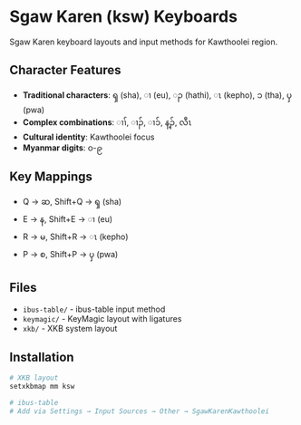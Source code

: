 # Sgaw Karen (ksw) Keyboards

Sgaw Karen keyboard layouts and input methods for Kawthoolei region.

## Character Features
- **Traditional characters**: ၡ (sha), ၢ (eu), ၣ (hathi), ၤ (kepho), ၥ (tha), ၦ (pwa)
- **Complex combinations**: ၢၢ်, ၢၣ်, ၢၥ်, န့ၣ်, လီၤ
- **Cultural identity**: Kawthoolei focus
- **Myanmar digits**: ၀-၉

## Key Mappings
- Q → ဆ, Shift+Q → ၡ (sha)
- E → န, Shift+E → ၢ (eu)
- R → မ, Shift+R → ၤ (kepho)
- P → စ, Shift+P → ၦ (pwa)

## Files
- `ibus-table/` - ibus-table input method
- `keymagic/` - KeyMagic layout with ligatures
- `xkb/` - XKB system layout

## Installation
```bash
# XKB layout
setxkbmap mm ksw

# ibus-table
# Add via Settings → Input Sources → Other → SgawKarenKawthoolei
```
